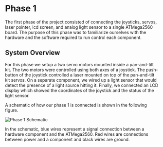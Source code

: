 # Phase 1

The first phase of the project consisted of connecting the joysticks, servos, laser pointer, lcd screen, and analog light sensor to a single ATMega2560 board. The purpose of this phase was to familiarize ourselves with the hardware and the software required to run control each component.

## System Overview

For this phase we setup a two servo motors mounted inside a pan-and-tilt kit. The two motors were controlled using both axes of a joystick. The push-button of the joystick controlled a laser mounted on top of the pan-and-tilt kit servos. On a separate component, we wired up a light sensor that would detect the presence of a light source hitting it. Finally, we connected an LCD display which showed the coordinates of the joystick and the status of the light sensor.

A schematic of how our phase 1 is connected is shown in the following figure.

![Phase 1 Schematic][phase1_schematic]


[phase1_schematic]: https://i.imgur.com/rY9LenJ.png "Phase 1 Schematic"

In the schematic, blue wires represent a signal connection between a hardware component and the ATMega2560. Red wires are connections between power and a component and black wires are ground.
